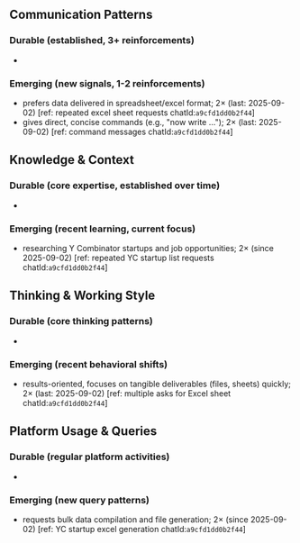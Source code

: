 ## Communication Patterns
### Durable (established, 3+ reinforcements)
-

### Emerging (new signals, 1-2 reinforcements)
- prefers data delivered in spreadsheet/excel format; 2× (last: 2025-09-02) [ref: repeated excel sheet requests chatId:`a9cfd1dd0b2f44`]
- gives direct, concise commands (e.g., "now write …"); 2× (last: 2025-09-02) [ref: command messages chatId:`a9cfd1dd0b2f44`]

## Knowledge & Context
### Durable (core expertise, established over time)
-

### Emerging (recent learning, current focus)  
- researching Y Combinator startups and job opportunities; 2× (since 2025-09-02) [ref: repeated YC startup list requests chatId:`a9cfd1dd0b2f44`]

## Thinking & Working Style
### Durable (core thinking patterns)
-

### Emerging (recent behavioral shifts)
- results-oriented, focuses on tangible deliverables (files, sheets) quickly; 2× (last: 2025-09-02) [ref: multiple asks for Excel sheet chatId:`a9cfd1dd0b2f44`]

## Platform Usage & Queries
### Durable (regular platform activities)
-

### Emerging (new query patterns)
- requests bulk data compilation and file generation; 2× (since 2025-09-02) [ref: YC startup excel generation chatId:`a9cfd1dd0b2f44`]